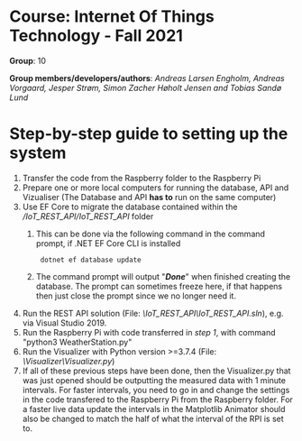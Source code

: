 
# Course: Internet Of Things Technology - Fall 2021

**Group**: 10

**Group members/developers/authors**: 
*Andreas Larsen Engholm, Andreas Vorgaard, Jesper Strøm, Simon Zacher Høholt Jensen and Tobias Sandø Lund*

# Step-by-step guide to setting up the system
1. Transfer the code from the Raspberry folder to the Raspberry Pi
2. Prepare one or more local computers for running the database, API and Vizualiser (The Database and API **has to** run on the same computer)
3. Use EF Core to migrate the database contained within the */IoT_REST_API/IoT_REST_API* folder
    1. This can be done via the following command in the command prompt, if .NET EF Core CLI is installed 

            dotnet ef database update

    2. The command prompt will output "***Done***" when finished creating the database. The prompt can sometimes freeze here, if that happens then just close the prompt since we no longer need it.
4. Run the REST API solution (File: *\IoT_REST_API\IoT_REST_API.sln*), e.g. via Visual Studio 2019.
5. Run the Raspberry Pi with code transferred in *step 1*, with command "python3 WeatherStation.py"
7. Run the Visualizer with Python version >=3.7.4 (File: *\Visualizer\Visualizer.py*)
8. If all of these previous steps have been done, then the Visualizer.py that was just opened should be outputting the measured data with 1 minute intervals. For faster intervals, you need to go in and change the settings in the code transfered to the Raspberry Pi from the Raspberry folder. For a faster live data update the intervals in the Matplotlib Animator should also be changed to match the half of what the interval of the RPI is set to. 

